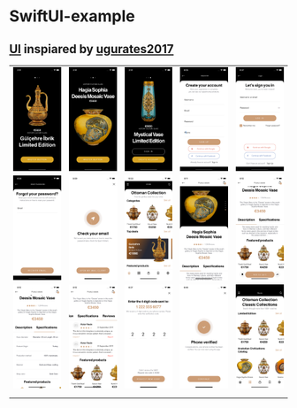 # SwiftUI-example

## [UI](https://www.behance.net/gallery/95200977/90Store-Elements-Ecommerce-FREE-UI-KIT-Pasabahce) inspiared by [ugurates2017](https://www.behance.net/ugurates2017)

|  |  |  |  |  |
|-|-|-|-|-|
| <img src="screenshots/1.png" width="%10"> | <img src="screenshots/2.png" width="%10"> | <img src="screenshots/3.png" width="%10"> | <img src="screenshots/4.png" width="%10"> | <img src="screenshots/5.png" width="%10"> |
| <img src="screenshots/6.png" width="%10"> | <img src="screenshots/7.png" width="%10"> | <img src="screenshots/8.png" width="%10"> | <img src="screenshots/9-1.png" width="%10"> | <img src="screenshots/9-2.png" width="%10"> |
| <img src="screenshots/9-3.png" width="%10"> | <img src="screenshots/9-4.png" width="%10"> | <img src="screenshots/10.png" width="%10"> | <img src="screenshots/11.png" width="%10"> | <img src="screenshots/12.png" width="%10"> |
|  |  |  |  |  |
|  |  |  |  |  |
